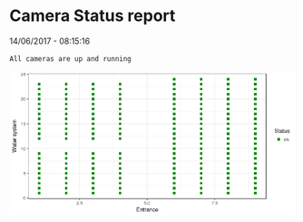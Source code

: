 Camera Status report
================
14/06/2017 - 08:15:16

    All cameras are up and running

![](camreport_files/figure-markdown_github/unnamed-chunk-2-1.png)
